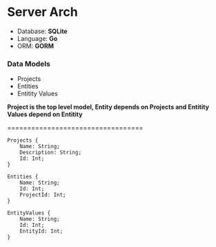 # Server Arch

* Database: **SQLite**
* Language: **Go**
* ORM: **GORM**

### Data Models

* Projects
* Entities
* Entitity Values

**Project is the top level model, Entity depends on Projects and Entitity Values depend on Entitity**

==================================

```
Projects {
    Name: String;
    Description: String;
    Id: Int;
}
```

```
Entities {
    Name: String;
    Id: Int;
    ProjectId: Int;
}
```

```
EntityValues {
    Name: String;
    Id: Int;
    EntityId: Int;
}
```
